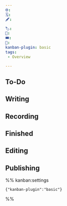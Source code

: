 ```yaml
---
🌐: 
🗓️: 
🖋️: 

🏷️: 
🎫: 
🎟️: 
🔖: 
kanban-plugin: basic
tags: 
 - Overview

---
```


## To-Do



## Writing



## Recording



## Finished



## Editing



## Publishing





%% kanban:settings
```
{"kanban-plugin":"basic"}
```
%%
